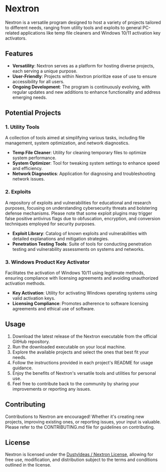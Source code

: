 # Nextron

Nextron is a versatile program designed to host a variety of projects tailored to different needs, ranging from utility tools and exploits to general PC-related applications like temp file cleaners and Windows 10/11 activation key activators.

## Features

- **Versatility**: Nextron serves as a platform for hosting diverse projects, each serving a unique purpose.
- **User-Friendly**: Projects within Nextron prioritize ease of use to ensure accessibility for all users.
- **Ongoing Development**: The program is continuously evolving, with regular updates and new additions to enhance functionality and address emerging needs.

## Potential Projects

### 1. Utility Tools
A collection of tools aimed at simplifying various tasks, including file management, system optimization, and network diagnostics.

- **Temp File Cleaner**: Utility for cleaning temporary files to optimize system performance.
- **System Optimizer**: Tool for tweaking system settings to enhance speed and efficiency.
- **Network Diagnostics**: Application for diagnosing and troubleshooting network issues.

### 2. Exploits
A repository of exploits and vulnerabilities for educational and research purposes, focusing on understanding cybersecurity threats and bolstering defense mechanisms. Please note that some exploit plugins may trigger false positive antivirus flags due to obfuscation, encryption, and conversion techniques employed for security purposes.

- **Exploit Library**: Catalog of known exploits and vulnerabilities with detailed explanations and mitigation strategies.
- **Penetration Testing Tools**: Suite of tools for conducting penetration testing and vulnerability assessments on systems and networks.

### 3. Windows Product Key Activator
Facilitates the activation of Windows 10/11 using legitimate methods, ensuring compliance with licensing agreements and avoiding unauthorized activation methods.

- **Key Activation**: Utility for activating Windows operating systems using valid activation keys.
- **Licensing Compliance**: Promotes adherence to software licensing agreements and ethical use of software.

## Usage

1. Download the latest release of the Nextron executable from the official GitHub repository.
2. Run the downloaded executable on your local machine.
3. Explore the available projects and select the ones that best fit your needs.
4. Follow the instructions provided in each project's README for usage guidance.
5. Enjoy the benefits of Nextron's versatile tools and utilities for personal use.
6. Feel free to contribute back to the community by sharing your improvements or reporting any issues.

## Contributing

Contributions to Nextron are encouraged! Whether it's creating new projects, improving existing ones, or reporting issues, your input is valuable. Please refer to the CONTRIBUTING.md file for guidelines on contributing.

## License

Nextron is licensed under the [DustyIdeas / Nextron License](LICENSE), allowing for free use, modification, and distribution subject to the terms and conditions outlined in the license.
